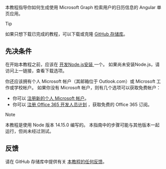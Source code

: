 <!-- markdownlint-disable MD002 MD041 -->

本教程指导你如何生成使用 Microsoft Graph 检索用户的日历信息的 Angular 单页应用。

> [!TIP]
> 如果只想下载已完成的教程，可以下载或克隆 [GitHub 存储库](https://github.com/microsoftgraph/msgraph-training-angularspa)。

## <a name="prerequisites"></a>先决条件

在开始本教程之前，应该在 [ 开发Node.js安装 ](https://nodejs.org) 一个。 如果尚未安装Node.js，请访问上一链接，查看下载选项。

你还应该拥有个人 Microsoft 帐户（其邮箱位于 Outlook.com）或 Microsoft 工作或学校帐户。 如果你没有 Microsoft 帐户，则有几个选项可以获取免费帐户：

- 你可以 [注册新的个人 Microsoft 帐户](https://signup.live.com/signup?wa=wsignin1.0&rpsnv=12&ct=1454618383&rver=6.4.6456.0&wp=MBI_SSL_SHARED&wreply=https://mail.live.com/default.aspx&id=64855&cbcxt=mai&bk=1454618383&uiflavor=web&uaid=b213a65b4fdc484382b6622b3ecaa547&mkt=E-US&lc=1033&lic=1)。
- 你可以 [注册 Office 365 开发人员计划](https://developer.microsoft.com/office/dev-program) ，获取免费的 Office 365 订阅。

> [!NOTE]
> 本教程是使用 Node 版本 14.15.0 编写的。 本指南中的步骤可能与其他版本一起运行，但尚未经过测试。

## <a name="feedback"></a>反馈

请在 GitHub 存储库中提供有关 [本教程的任何反馈](https://github.com/microsoftgraph/msgraph-training-angularspa)。
